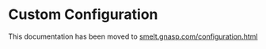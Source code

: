 

Custom Configuration
====================

This documentation has been moved to 
[smelt.gnasp.com/configuration.html](http://smelt.gnasp.com/configuration.html)